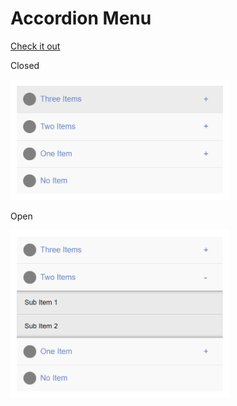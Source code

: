 # Accordion Menu

[Check it out](https://alicoskun.github.io/demo/accordion-menu/index.html)

Closed

<img src="./closed.png" alt="closed" width="350"/><br>

Open

<img src="./open.png" alt="open" width="350"/>
